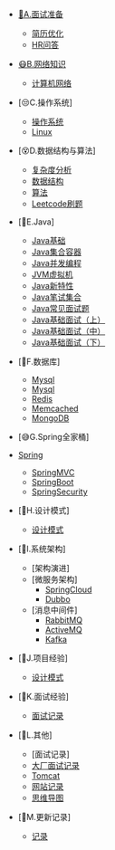 * [🤒A.面试准备](./docs/a/a-1备战面试.md)
  * [简历优化](./docs/a/a-2简历优化.md)
  * [HR问答](./docs/a/a-3HR问答.md)
  
* [😷B.网络知识](./docs/b)
  * [计算机网络](./docs/b-1计算机网络.md)

* [😒C.操作系统]
  * [操作系统](./docs/c-1操作系统.md)
  * [Linux](./docs/c-2Linux.md)

* [😵D.数据结构与算法]
  * [复杂度分析](./docs/d-1数据结构.md)
  * [数据结构](./docs/d-2数据结构.md)
  * [算法](./docs/b-3算法.md)
  * [Leetcode刷题](./docs/b-5Leetcode.md)
  
* [😬E.Java]
  * [Java基础](./docs/c-4java集合.md)
  * [Java集合容器](./docs/c-4java集合.md)
  * [Java并发编程](./docs/c-5Java多线程.md)
  * [JVM虚拟机](./docs/c-6jvm.md)
  * [Java新特性](./docs/c-5Java多线程.md)
  * [Java笔试集合](./docs/c-7java笔试.md)
  * [Java常见面试题](./docs/c-8Java常见面试题.md)
  * [Java基础面试（上）](./docs/c-1Java基础上.md)
  * [Java基础面试（中）](./docs/c-2Java基础中.md)
  * [Java基础面试（下）](./docs/c-3Java基础下.md)
  
* [🧐F.数据库]
  * [Mysql](./docs/d-1mysql.md)
  * [Mysql](./docs/d-2mysql.md)
  * [Redis](./docs/d-3redis.md)
  * [Memcached](./docs/d-4memcached.md)
  * [MongoDB](./docs/d-5mongodb.md)
  
* [😅G.Spring全家桶]
* [Spring](./docs/e-1spring.md)
  * [SpringMVC](./docs/e-2springmvc.md)
  * [SpringBoot](./docs/e-3springboot.md)
  * [SpringSecurity](./docs/e-3springboot.md)
  
* [🤣H.设计模式]
  * [设计模式](./docs/y-1设计模式.md)

* [🤔I.系统架构]
  * [架构演进]
  * [微服务架构]
    * [SpringCloud](./docs/g-1springcloud.md)
    * [Dubbo](./docs/g-2dubbo.md)
  * [消息中间件]
    * [RabbitMQ](./docs/f-1rabbitmq.md)
    * [ActiveMQ](./docs/f-2ActiveMQ.md)
    * [Kafka](./docs/f-3Kafka.md)
  
* [🧐J.项目经验]
  * [设计模式](./docs/y-1设计模式.md)

* [🤕K.面试经验]
  * [面试记录](./docs/y-1设计模式.md)

* [🤭L.其他]
  * [面试记录]
  * [大厂面试记录](./docs/x-1大厂面试记录.md)  
  * [Tomcat](./docs/y-2tomcat.md)
  * [网站记录](./docs/1网站记录.md)
  * [思维导图](./docs/2思维导图.md)
  
* [🤫M.更新记录]
  * [记录](./docs/z-更新记录.md)